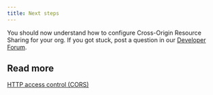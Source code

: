 ```yaml
---
title: Next steps
---
```

You should now understand how to configure Cross-Origin Resource Sharing for your org. If you got stuck, post a question in our [Developer Forum](https://devforum.okta.com).

## Read more

[HTTP access control (CORS)](https://developer.mozilla.org/en-US/docs/Web/HTTP/Access_control_CORS)
